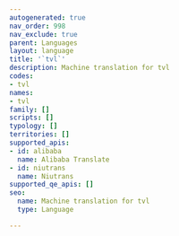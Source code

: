```yaml
---
autogenerated: true
nav_order: 998
nav_exclude: true
parent: Languages
layout: language
title: '`tvl`'
description: Machine translation for tvl
codes:
- tvl
names:
- tvl
family: []
scripts: []
typology: []
territories: []
supported_apis:
- id: alibaba
  name: Alibaba Translate
- id: niutrans
  name: Niutrans
supported_qe_apis: []
seo:
  name: Machine translation for tvl
  type: Language

---
```


